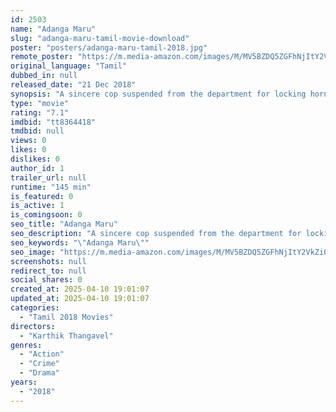 ```yaml
---
id: 2503
name: "Adanga Maru"
slug: "adanga-maru-tamil-movie-download"
poster: "posters/adanga-maru-tamil-2018.jpg"
remote_poster: "https://m.media-amazon.com/images/M/MV5BZDQ5ZGFhNjItY2VkZi00MDFiLWJmY2UtYjhmOGVlZjRmMjU4XkEyXkFqcGc@._V1_SX300.jpg"
original_language: "Tamil"
dubbed_in: null
released_date: "21 Dec 2018"
synopsis: "A sincere cop suspended from the department for locking horns with a few influential people in the society, starts taking revenge against those who finished off his dear ones."
type: "movie"
rating: "7.1"
imdbid: "tt8364418"
tmdbid: null
views: 0
likes: 0
dislikes: 0
author_id: 1
trailer_url: null
runtime: "145 min"
is_featured: 0
is_active: 1
is_comingsoon: 0
seo_title: "Adanga Maru"
seo_description: "A sincere cop suspended from the department for locking horns with a few influential people in the society, starts taking revenge against those who finished off his dear ones."
seo_keywords: "\"Adanga Maru\""
seo_image: "https://m.media-amazon.com/images/M/MV5BZDQ5ZGFhNjItY2VkZi00MDFiLWJmY2UtYjhmOGVlZjRmMjU4XkEyXkFqcGc@._V1_SX300.jpg"
screenshots: null
redirect_to: null
social_shares: 0
created_at: 2025-04-10 19:01:07
updated_at: 2025-04-10 19:01:07
categories:
  - "Tamil 2018 Movies"
directors:
  - "Karthik Thangavel"
genres:
  - "Action"
  - "Crime"
  - "Drama"
years:
  - "2018"
---
```

